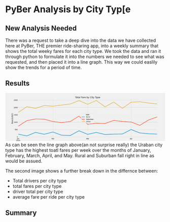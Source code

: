 # PyBer Analysis by City Typ[e

## New Analysis Needed
There was a request to take a deep dive into the data we have collected here at PyBer, THE premier ride-sharing app, into a weekly summary that shows the total weeky fares for each city type. We took the data and ran it through python to formulate it into the numbers we needed to see what was requested, and then placed it into a line graph. This way we could easlily show the trends for a period of time. 

## Results
![results pyber](https://github.com/aikopsidas/PyBer_Analysis/blob/d2dedf4b7af5a264ab9bf17875b568497d76e7fe/analysis/PyBer_fare_summary.png)
As can be seen the line graph above(an not surprise really) the Uraban city type has the highest toatl fares per week over the months of January, February, March, April, and May. Rural and Suburban fall right in line as would be assued.

The second image shows a further break down in the differnce between: 
* Total drivers per city type
* total fares per city type
* driver total per city type
* average fare per ride per city type


## Summary
